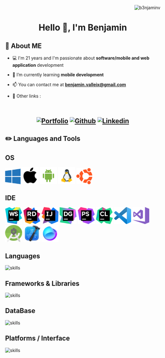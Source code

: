 <p align="right"> <img src="https://komarev.com/ghpvc/?username=b3njaminv&label=Profile%20views&color=0e75b6&style=flat" alt="b3njaminv" /> </p>
<h1 align="center">Hello 👋, I'm Benjamin</h1>

## 📍 About ME

- 💻 I'm 21 years and I'm passionate about **software/mobile and web application** development

- 🌱 I’m currently learning **mobile development**

- 📫 You can contact me at **benjamin.valleix@gmail.com**

- 🔗 Other links :
</br>

<h2 align="center">

[![Portfolio](https://img.shields.io/badge/-Portfolio-red?style=flat&logo=appveyor&logoColor=white)](https://cutt.ly/portfoliobenjamin)
[![Github](https://img.shields.io/badge/-Github-000?style=flat&logo=Github)](https://github.com/B3njaminV)
[![Linkedin](https://img.shields.io/badge/-LinkedIn-blue?style=flat&logo=Linkedin)](https://linkedin.com/in/benjamin-valleix)

</h2>

## ✏️ Languages and Tools
## OS

<div>
    <img src="./icon/os/windows.png" width="50px" height="50px">
	<img src="./icon/os/apple.png" width="55px" height="55px">
	<img src="./icon/os/android.png" width="55px" height="55px">
	<img src="./icon/os/linux.png" width="55px" height="55px">
	<img src="./icon/os/ubuntu.png" width="52px" height="52px">
</div>

## IDE

<div>
    <img src="./icon/ide/webstorm.png" width="55px" height="55px">
	<img src="./icon/ide/rider.png" width="55px" height="55px">
    <img src="./icon/ide/idea.png" width="55px" height="55px">
    <img src="./icon/ide/datagrip.png" width="55px" height="55px">
    <img src="./icon/ide/phpstorm.png" width="55px" height="55px">
    <img src="./icon/ide/clion.png" width="55px" height="55px">
    <img src="./icon/ide/vscode.png" width="55px" height="55px">
    <img src="./icon/ide/vs.png" width="55px" height="55px">
    <img src="./icon/ide/astudio.png" width="55px" height="55px">
	<img src="./icon/ide/xcode.png" width="55px" height="55px">
    <img src="./icon/ide/fleet.png" width="55px" height="55px">
</div>

## Languages

![skills](https://skillicons.dev/icons?i=html,css,js,php,kotlin,swift,c,cs,cpp,java,python,ruby,arduino&theme=dark)

## Frameworks & Libraries

![skills](https://skillicons.dev/icons?i=dotnet,bootstrap,react&theme=dark)


## DataBase

![skills](https://skillicons.dev/icons?i=mongodb,sqlite&theme=dark)

## Platforms / Interface

![skills](https://skillicons.dev/icons?i=git,github,gitlab,heroku,nodejs&theme=dark)
